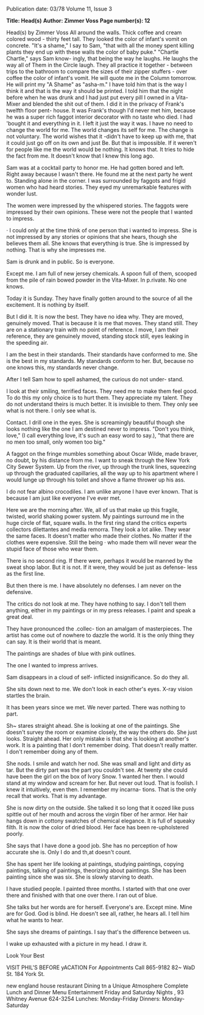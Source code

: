 Publication date: 03/78
Volume 11, Issue 3

**Title: Head(s)**
**Author: Zimmer Voss**
**Page number(s): 12**

Head(s) 
by Zimmer Voss 
All around the walls. Thick coffee 
and cream colored wood -
thirty feet 
tall. They looked the color of infant's 
vomit on concrete. 
"It's a shame," I say to Sam, "that 
with all the money spent killing plants 
they end up with these walls the color 
of baby puke." 
"Chartle Chartle," says Sam know-
ingly, that being the way he laughs. 
He laughs the way all of Them in the 
Circle laugh. They all practice it 
together -
between trips to the 
bathroom to compare the sizes of 
their zipper stuffers -
over coffee the 
color of infant's vomit. 
He will quote me in the Column 
tomorrow. He will print my "A 
Shame" as "asha-m." I have told him 
that is the way I think it and that is 
the way it should be printed. I told 
him that the night before when he was 
drunk and I had just put every pill I 
owned in a Vita-Mixer and blended 
the shit out of them. I did it in the 
privacy of Frank's twelfth floor pent-
house. It was Frank's though I'd 
never met him, because he was a 
super rich faggot interior decorator 
with no taste who died. I had 'bought 
it and everything in it. I left it just the 
way it was. I have no need to change 
the world for me. The world changes 
its self for me. The change is not 
voluntary. The world wishes that it 
-didn't have to keep up with me, that 
it could just go off on its own and 
just Be. But that is impossible. If it 
weren't for people like me the world 
would be nothing. It knows that. It 
tries to hide the fact from me. It 
doesn't know that I knew this long 
ago. 

Sam was at a cocktail party to 
honor me. He had gotten bored and 
left. Right away because I wasn't 
there. He found me at the next party 
he went to. Standing alone in the 
corner. I was surrounded by faggots 
and frigid women who had heard 
stories. They eyed my unremarkable 
features with wonder lust. 

The women were impressed by the 
whispered stories. The faggots were 
impressed by their own opinions. 
These were not the people that I 
wanted to impress. 

· I could only at the time think of 
one person that i wanted to impress. 
She is not impressed by any stories or 
opinions that she hears, though she 
believes them all. She knows that 
everything is true. She is impressed by 
nothing. That is why she impresses 
me. 

Sam is drunk and in public. So is 
everyone. 

Except me. I am full of new jersey 
chemicals. A spoon full of them, 
scooped from the pile of rain bowed 
powder in the Vita-Mixer. In p.rivate. 
No one knows. 

Today it is Sunday. They have 
finally gotten around to the source of 
all the excitement. It is nothing by 
itself. 

But I did it. It is now the best. 
They have no idea why. They are 
moved, genuinely moved. That is 
because it is me that moves. They 
stand still. They are on a stationary 
train with no point of reference. I 
move, I am their reference, they are 
genuinely moved, standing stock still, 
eyes leaking in the speeding air. 

I am the best in their standards. 
Their standards have conformed to 
me. She is the best in my standards. 
My standards conform to her. But, 
because no one knows this, my 
standards never change. 

After I tell Sam how to spell 
ashamed, the curious do not under-
stand. 

I look at their smiling, terrified 
faces. They need me to make them 
feel good. To do this my only choice 
is to hurt them. They appreciate my 
talent. They do not understand theirs 
is much better. It is invisible to them. 
They only see what is not there. I 
only see what is. 

Contact. I drill one in the eyes. She 
is screamingly beautiful though she 
looks nothing like the one I am 
destined never to impress. "Don't you 
think, love," (I call everything love, 
it's such an easy word to say.), "that 
there are no men too small, only 
women too big." 

A faggot on the fringe mumbles 
something about Oscar Wilde, made 
braver, no doubt, by his distance from 
me. I want to sneak through the New 
York City Sewer System. Up from the 
river, up through the trunk lines, 
squeezing up through the graduated 
capillaries, all the way up to his 
apartment where I would lunge up 
through his toilet and shove a flame 
thrower up his ass. 

I do not fear albino crocodiles. 
I am unlike anyone I have ever 
known. That is because I am just like 
everyone I've ever met. 

Here we are the morning after. We, 
all of us that make up this fragile, 
twisted, world shaking power system. 
My paintings surround me in the huge 
circle of flat, square walls. In the first 
ring stand the critics experts collectors 
dilettantes and media remorra. They 
look a lot alike. They wear the same 
faces. It doesn't matter who made 
their clothes. No matter if the clothes 
were expensive. Still the being · 
who made them will never wear the 
stupid face of those who wear them. 

There is no second ring. If there 
were, perhaps it would be manned by 
the sweat shop labor. But it is not. If 
it were, they would be just as defense-
less as the first line. 

But then there is me. I have 
absolutely no defenses. I am never on 
the defensive. 

The critics do not look at me. They 
have nothing to say. I don't tell them 
anything, either in my paintings or in 
my press releases. I paint and speak a 
great deal. 

They have pronounced the .collec-
tion an amalgam of masterpieces. The 
artist has come out of nowhere to 
dazzle the world. It is the only thing 
they can say. It is their world that is 
meant. 

The paintings are shades of blue 
with pink outlines. 

The one I wanted to impress 
arrives. 

Sam disappears in a cloud of self-
inflicted insignificance. So do they all. 

She sits down next to me. We don't 
look in each other's eyes. X-ray vision 
startles the brain. 

It has been years since we met. We 
never parted. There was nothing to 
part. 

Sh~ stares straight ahead. She is 
looking at one of the paintings. She 
doesn't survey the room or examine 
closely, the way the others do. She 
just looks. Straight ahead. Her only 
mistake is that she is looking at 
another's work. It is a painting that I 
don't remember doing. That doesn't 
really matter. I don't remember doing 
any of them. 

She nods. I smile and watch her 
nod. She was small and light and 
dirty as tar. But the dirty part was the 
part you couldn't see. At twenty she 
could have been the girl on the box of 
Ivory Snow. 1 wanted her then. I 
would stand at my window and 
scream for her. But never out loud. 
That is foolish. I knew it intuitively, 
even then. I remember my incarna-
tions. That is the only recall that 
works. That is my advantage. 

She is now dirty on the outside. 
She talked it so long that it oozed like 
puss spittle out of her mouth and 
across the virgin fiber of her armor. 
Her hair hangs down in cottony 
swatches of chemical elegance. It is 
full of squeaky filth. It is now the 
color of dried blood. Her face has 
been re-upholstered poorly. 

She says that I have done a good 
job. She has no perception of how 
accurate she is. Only I do and th,at 
doesn't count. 

She has spent her life looking at 
paintings, studying paintings, copying 
paintings, talking of paintings, 
theorizing about paintings. She has 
been painting since she was six. She is 
slowly starving to death. 

I have studied people. I painted 
three months. I started with that one 
over there and finished with that one 
over there. I ran out of blue. 

She talks but her words are for 
herself. Everyone's are. Except mine. 
Mine are for God. God is blind. He 
doesn't see all, rather, he hears all. I 
tell him what he wants to hear. 

She says she dreams of paintings. 
I say that's the difference between 
us. 

I wake up exhausted with a picture 
in my head. I draw it. 


Look Your Best 


VISIT PHIL'S BEFORE yACATION 
For Appointments Call 
865-9182 
82~ WaD St. 
184 York St. 


new 
england 
house 
restaurant 
Dining tn 
a Unique Atmosphere 
Complete Lunch and Dinner Menu 
Entertainment Friday and Saturday Nights 
, 93 Whitney Avenue 624-3254 
Lunches: Monday-Friday 
Dinners: Monday-Saturday